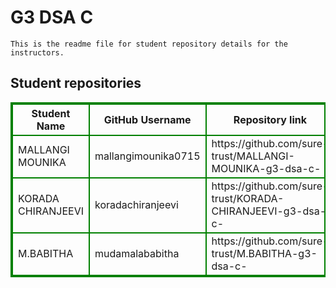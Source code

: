 # G3 DSA C 
    This is the readme file for student repository details for the instructors.
## Student repositories 
<table style="border : 2px solid green; width:100%;">
<tr >
<th style="border : 2px solid green;">Student Name</th>
<th style="border : 2px solid green;">GitHub Username</th>
<th style="border : 2px solid green;">Repository link</th>
</tr>
<tr style="border : 2px solid green;">
<td style="border : 2px solid green;">MALLANGI MOUNIKA</td> 

<td style="border : 2px solid green;">mallangimounika0715</td> 

<td style="border : 2px solid green;">https://github.com/sure-trust/MALLANGI-MOUNIKA-g3-dsa-c-</td> 
</tr>

<tr style="border : 2px solid green;">
<td style="border : 2px solid green;">KORADA CHIRANJEEVI</td> 

<td style="border : 2px solid green;">koradachiranjeevi</td> 

<td style="border : 2px solid green;">https://github.com/sure-trust/KORADA-CHIRANJEEVI-g3-dsa-c-</td> 
</tr>

<tr style="border : 2px solid green;">
<td style="border : 2px solid green;">M.BABITHA</td> 

<td style="border : 2px solid green;">mudamalababitha</td> 

<td style="border : 2px solid green;">https://github.com/sure-trust/M.BABITHA-g3-dsa-c-</td> 
</tr>
